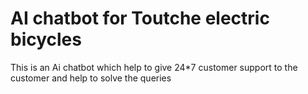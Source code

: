 # AI chatbot for Toutche electric bicycles
 This is an Ai chatbot which help to give 24*7 customer support to the customer and help to solve the queries
